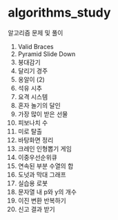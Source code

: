 # algorithms_study

알고리즘 문제 및 풀이

1. Valid Braces
2. Pyramid Slide Down
3. 붕대감기
4. 달리기 경주
5. 옹알이 (2)
6. 석유 시추
7. 요격 시스템
8. 혼자 놀기의 달인
9. 가장 많이 받은 선물
10. 피보나치 수
11. 미로 탈출
12. 바탕화면 정리
13. 크레인 인형뽑기 게임
14. 이중우선순위큐
15. 연속된 부분 수열의 합
16. 도넛과 막대 그래프
17. 실습용 로봇
18. 문자열 내 p와 y의 개수
19. 이진 변환 반복하기
20. 신고 결과 받기
